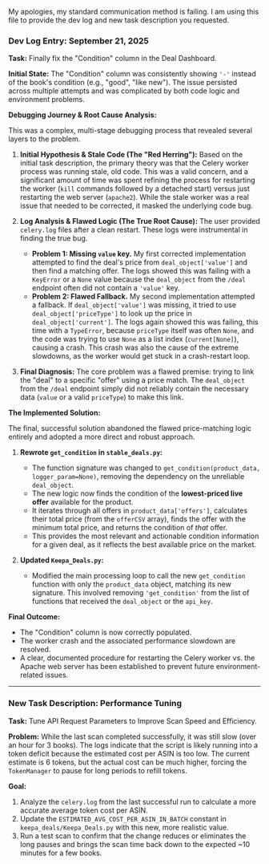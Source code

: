 My apologies, my standard communication method is failing. I am using this file to provide the dev log and new task description you requested.

### **Dev Log Entry: September 21, 2025**

**Task:** Finally fix the "Condition" column in the Deal Dashboard.

**Initial State:** The "Condition" column was consistently showing `'-'` instead of the book's condition (e.g., "good", "like new"). The issue persisted across multiple attempts and was complicated by both code logic and environment problems.

**Debugging Journey & Root Cause Analysis:**

This was a complex, multi-stage debugging process that revealed several layers to the problem.

1.  **Initial Hypothesis & Stale Code (The "Red Herring"):** Based on the initial task description, the primary theory was that the Celery worker process was running stale, old code. This was a valid concern, and a significant amount of time was spent refining the process for restarting the worker (`kill` commands followed by a detached start) versus just restarting the web server (`apache2`). While the stale worker was a real issue that needed to be corrected, it masked the underlying code bug.

2.  **Log Analysis & Flawed Logic (The True Root Cause):** The user provided `celery.log` files after a clean restart. These logs were instrumental in finding the true bug.
    *   **Problem 1: Missing `value` key.** My first corrected implementation attempted to find the deal's price from `deal_object['value']` and then find a matching offer. The logs showed this was failing with a `KeyError` or a `None` value because the `deal_object` from the `/deal` endpoint often did not contain a `'value'` key.
    *   **Problem 2: Flawed Fallback.** My second implementation attempted a fallback. If `deal_object['value']` was missing, it tried to use `deal_object['priceType']` to look up the price in `deal_object['current']`. The logs again showed this was failing, this time with a `TypeError`, because `priceType` itself was often `None`, and the code was trying to use `None` as a list index (`current[None]`), causing a crash. This crash was also the cause of the extreme slowdowns, as the worker would get stuck in a crash-restart loop.

3.  **Final Diagnosis:** The core problem was a flawed premise: trying to link the "deal" to a specific "offer" using a price match. The `deal_object` from the `/deal` endpoint simply did not reliably contain the necessary data (`value` or a valid `priceType`) to make this link.

**The Implemented Solution:**

The final, successful solution abandoned the flawed price-matching logic entirely and adopted a more direct and robust approach.

1.  **Rewrote `get_condition` in `stable_deals.py`:**
    *   The function signature was changed to `get_condition(product_data, logger_param=None)`, removing the dependency on the unreliable `deal_object`.
    *   The new logic now finds the condition of the **lowest-priced live offer** available for the product.
    *   It iterates through all offers in `product_data['offers']`, calculates their total price (from the `offerCSV` array), finds the offer with the minimum total price, and returns the condition of *that* offer.
    *   This provides the most relevant and actionable condition information for a given deal, as it reflects the best available price on the market.

2.  **Updated `Keepa_Deals.py`:**
    *   Modified the main processing loop to call the new `get_condition` function with only the `product_data` object, matching its new signature. This involved removing `'get_condition'` from the list of functions that received the `deal_object` or the `api_key`.

**Final Outcome:**
*   The "Condition" column is now correctly populated.
*   The worker crash and the associated performance slowdown are resolved.
*   A clear, documented procedure for restarting the Celery worker vs. the Apache web server has been established to prevent future environment-related issues.

---

### **New Task Description: Performance Tuning**

**Task:** Tune API Request Parameters to Improve Scan Speed and Efficiency.

**Problem:** While the last scan completed successfully, it was still slow (over an hour for 3 books). The logs indicate that the script is likely running into a token deficit because the estimated cost per ASIN is too low. The current estimate is 6 tokens, but the actual cost can be much higher, forcing the `TokenManager` to pause for long periods to refill tokens.

**Goal:**
1.  Analyze the `celery.log` from the last successful run to calculate a more accurate average token cost per ASIN.
2.  Update the `ESTIMATED_AVG_COST_PER_ASIN_IN_BATCH` constant in `keepa_deals/Keepa_Deals.py` with this new, more realistic value.
3.  Run a test scan to confirm that the change reduces or eliminates the long pauses and brings the scan time back down to the expected ~10 minutes for a few books.
